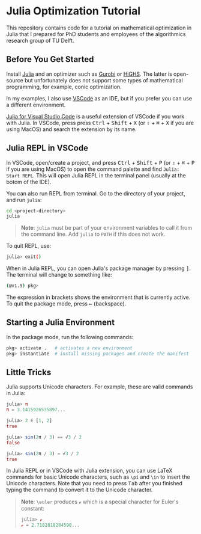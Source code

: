 # Julia Optimization Tutorial

This repository contains code for a tutorial on mathematical optimization in Julia that I prepared for PhD students and employees of the algorithmics research group of TU Delft.

## Before You Get Started

Install [Julia](https://julialang.org/downloads/) and an optimizer such as [Gurobi](https://www.gurobi.com/) or [HiGHS](https://highs.dev/). The latter is open-source but unfortunately does not support some types of mathematical programming, for example, conic optimization.

In my examples, I also use [VSCode](https://code.visualstudio.com/download) as an IDE, but if you prefer you can use a different environment.

[Julia for Visual Studio Code](https://www.julia-vscode.org) is a useful extension of VSCode if you work with Julia. In VSCode, press press <kbd>Ctrl</kbd> + <kbd>Shift</kbd> + <kbd>X</kbd> (or <kbd>⇧</kbd> + <kbd>⌘</kbd> + <kbd>X</kbd> if you are using MacOS) and search the extension by its name.

## Julia REPL in VSCode

In VSCode, open/create a project, and press <kbd>Ctrl</kbd> + <kbd>Shift</kbd> + <kbd>P</kbd> (or <kbd>⇧</kbd> + <kbd>⌘</kbd> + <kbd>P</kbd> if you are using MacOS) to open the command palette and find `Julia: Start REPL`. This will open Julia REPL in the terminal panel (usually at the botom of the IDE).

You can also run REPL from terminal. Go to the directory of your project, and run `julia`:

```bash
cd <project-directory>
julia
```

> **Note**:
> `julia` must be part of your environment variables to call it from the
> command line. Add `julia` to `PATH` if this does not work.

To quit REPL, use:


```bash
julia> exit()
```

When in Julia REPL, you can open Julia's package manager by pressing <kbd>]</kbd>. The terminal will change to something like:

```bash
(@v1.9) pkg>
```

The expression in brackets shows the environment that is currently active. To quit the package mode, press <kbd>←</kbd> (backspace).

## Starting a Julia Environment

In the package mode, run the following commands:

```julia
pkg> activate .   # activates a new environment 
pkg> instantiate  # install missing packages and create the manifest
```

## Little Tricks

Julia supports Unicode characters. For example, these are valid commands in Julia:

```julia
julia> π
π = 3.1415926535897...

julia> 2 ∈ [1, 2]
true

julia> sin(2π / 3) == √3 / 2
false

julia> sin(2π / 3) ≈ √3 / 2
true
```

In Julia REPL or in VSCode with Julia extension, you can use LaTeX commands for basic Unicode characters, such as `\pi` and `\in` to insert the Unicode characters. Note that you need to press <kbd>Tab</kbd> after you finished typing the command to convert it to the Unicode character.

> **Note**:
> `\euler` produces ℯ which is a special character for Euler's constant:
> ```julia
> julia> ℯ
> ℯ = 2.7182818284590...
> ```
